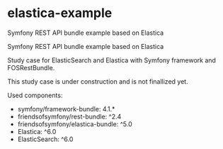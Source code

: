 # elastica-example
Symfony REST API bundle example based on Elastica 

Symfony REST API bundle example based on Elastica 

Study case for ElasticSearch and Elastica with Symfony framework and FOSRestBundle.

This study case is under construction and is not finallized yet.

Used components:

- symfony/framework-bundle: 4.1.*
- friendsofsymfony/rest-bundle: ^2.4
- friendsofsymfony/elastica-bundle: ^5.0
- Elastica: ^6.0
- ElasticSearch: ^6.0

